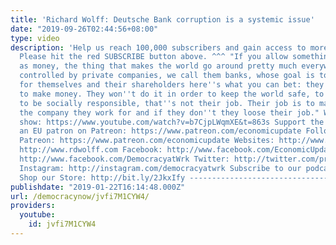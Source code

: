 ```yaml
---
title: 'Richard Wolff: Deutsche Bank corruption is a systemic issue'
date: "2019-09-26T02:44:56+08:00"
type: video
description: 'Help us reach 100,000 subscribers and gain access to more studio time!
  Please hit the red SUBSCRIBE button above. ^^^ "If you allow something as important
  as money, the thing that makes the world go around pretty much everywhere, to be
  controlled by private companies, we call them banks, whose goal is to make money
  for themselves and their shareholders here''s what you can bet: they will do it
  to make money. They won''t do it in order to keep the world safe, to observe laws,
  to be socially responsible, that''s not their job. Their job is to make money for
  the company they work for and if they don''t they loose their job." Watch the full
  show: https://www.youtube.com/watch?v=b7CjpLWqmXE&t=863s Support the show! Become
  an EU patron on Patreon: https://www.patreon.com/economicupdate Follow us ONLINE:
  Patreon: https://www.patreon.com/economicupdate Websites: http://www.democracyatwork.info/economicupdate
  http://www.rdwolff.com Facebook: http://www.facebook.com/EconomicUpdate http://www.facebook.com/RichardDWolff
  http://www.facebook.com/DemocracyatWrk Twitter: http://twitter.com/profwolff http://twitter.com/democracyatwrk
  Instagram: http://instagram.com/democracyatwrk Subscribe to our podcast: http://economicupdate.libsyn.com
  Shop our Store: http://bit.ly/2JkxIfy --------------------------------------------------------------------'
publishdate: "2019-01-22T16:14:48.000Z"
url: /democracynow/jvfi7M1CYW4/
providers:
  youtube:
    id: jvfi7M1CYW4
---
```

